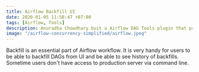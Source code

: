 ```yaml
---
title: Airflow Backfill UI
date: 2020-01-05 11:58:47 +07:00
tags: [Airflow, Tools]
description: Anuradha Chowdhary buit a Airflow DAG Tools plugin that provides Backfill functionality via airflow UI. 
image: "/airflow-concurrency-simplified/airflow.jpeg"
---
```


Backfill is an essential part of Airflow workflow. It is very handy for users to be able to backfill DAGs from UI and be able to see history of backfills. Sometime users don't have access to production server via command line. 